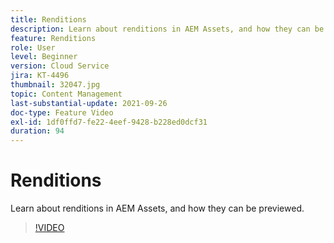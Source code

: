 ```yaml
---
title: Renditions
description: Learn about renditions in AEM Assets, and how they can be previewed.
feature: Renditions
role: User
level: Beginner
version: Cloud Service
jira: KT-4496
thumbnail: 32047.jpg
topic: Content Management
last-substantial-update: 2021-09-26
doc-type: Feature Video
exl-id: 1df0ffd7-fe22-4eef-9428-b228ed0dcf31
duration: 94
---
```

# Renditions

Learn about renditions in AEM Assets, and how they can be previewed.

>[!VIDEO](https://video.tv.adobe.com/v/32047?quality=12&learn=on)
